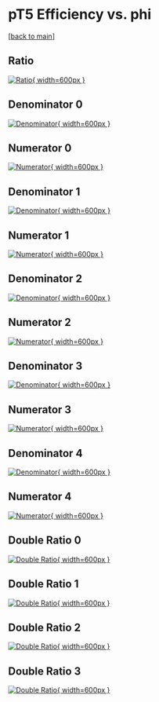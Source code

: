 # pT5 Efficiency vs. phi

[[back to main](./)]



## Ratio

[![Ratio](../mtv/var/pT5_xtr_11_1_eff_phi.png){ width=600px }](../mtv/var/pT5_xtr_11_1_eff_phi.pdf)

## Denominator 0

[![Denominator](../mtv/den/pT5_xtr_11_1_eff_phi_den0.png){ width=600px }](../mtv/den/pT5_xtr_11_1_eff_phi_den0.pdf)

## Numerator 0

[![Numerator](../mtv/num/pT5_xtr_11_1_eff_phi_num0.png){ width=600px }](../mtv/num/pT5_xtr_11_1_eff_phi_num0.pdf)

## Denominator 1

[![Denominator](../mtv/den/pT5_xtr_11_1_eff_phi_den1.png){ width=600px }](../mtv/den/pT5_xtr_11_1_eff_phi_den1.pdf)

## Numerator 1

[![Numerator](../mtv/num/pT5_xtr_11_1_eff_phi_num1.png){ width=600px }](../mtv/num/pT5_xtr_11_1_eff_phi_num1.pdf)

## Denominator 2

[![Denominator](../mtv/den/pT5_xtr_11_1_eff_phi_den2.png){ width=600px }](../mtv/den/pT5_xtr_11_1_eff_phi_den2.pdf)

## Numerator 2

[![Numerator](../mtv/num/pT5_xtr_11_1_eff_phi_num2.png){ width=600px }](../mtv/num/pT5_xtr_11_1_eff_phi_num2.pdf)

## Denominator 3

[![Denominator](../mtv/den/pT5_xtr_11_1_eff_phi_den3.png){ width=600px }](../mtv/den/pT5_xtr_11_1_eff_phi_den3.pdf)

## Numerator 3

[![Numerator](../mtv/num/pT5_xtr_11_1_eff_phi_num3.png){ width=600px }](../mtv/num/pT5_xtr_11_1_eff_phi_num3.pdf)

## Denominator 4

[![Denominator](../mtv/den/pT5_xtr_11_1_eff_phi_den4.png){ width=600px }](../mtv/den/pT5_xtr_11_1_eff_phi_den4.pdf)

## Numerator 4

[![Numerator](../mtv/num/pT5_xtr_11_1_eff_phi_num4.png){ width=600px }](../mtv/num/pT5_xtr_11_1_eff_phi_num4.pdf)

## Double Ratio 0

[![Double Ratio](../mtv/ratio/pT5_xtr_11_1_eff_phi_ratio0.png){ width=600px }](../mtv/ratio/pT5_xtr_11_1_eff_phi_ratio0.pdf)

## Double Ratio 1

[![Double Ratio](../mtv/ratio/pT5_xtr_11_1_eff_phi_ratio1.png){ width=600px }](../mtv/ratio/pT5_xtr_11_1_eff_phi_ratio1.pdf)

## Double Ratio 2

[![Double Ratio](../mtv/ratio/pT5_xtr_11_1_eff_phi_ratio2.png){ width=600px }](../mtv/ratio/pT5_xtr_11_1_eff_phi_ratio2.pdf)

## Double Ratio 3

[![Double Ratio](../mtv/ratio/pT5_xtr_11_1_eff_phi_ratio3.png){ width=600px }](../mtv/ratio/pT5_xtr_11_1_eff_phi_ratio3.pdf)

